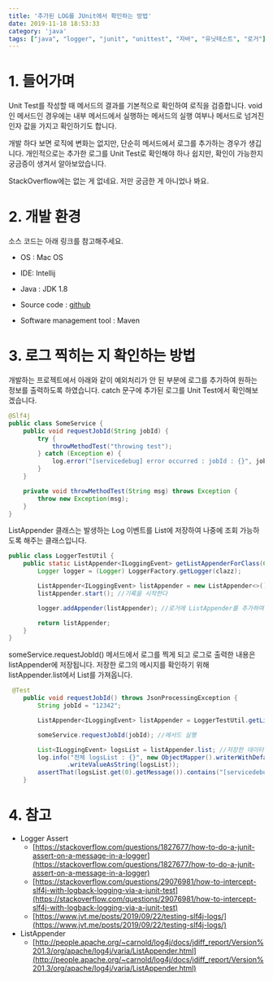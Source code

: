 ```yaml
---
title: '추가된 LOG를 JUnit에서 확인하는 방법'
date: 2019-11-18 18:53:33
category: 'java'
tags: ["java", "logger", "junit", "unittest", "자바", "유닛테스트", "로거"]
---
```


# 1. 들어가며

Unit Test를 작성할 때 메서드의 결과를 기본적으로 확인하여 로직을 검증합니다. void인 메서드인 경우에는 내부 메서드에서 실행하는 메서드의 실행 여부나 메서드로 넘겨진 인자 값을 가지고 확인하기도 합니다. 

개발 하다 보면 로직에 변화는 없지만, 단순히 메서드에서 로그를 추가하는 경우가 생깁니다. 개인적으로는 추가한 로그를 Unit Test로 확인해야 하나 쉽지만, 확인이 가능한지 궁금증이 생겨서 알아보았습니다. 

StackOverflow에는 없는 게 없네요. 저만 궁금한 게 아니었나 봐요.

# 2. 개발 환경

소스 코드는 아래 링크를 참고해주세요.

* OS : Mac OS

* IDE: Intellij

* Java : JDK 1.8

* Source code : [github](https://github.com/kenshin579/tutorials-java/tree/master/junit-unit-test) 

* Software management tool : Maven

# 3. 로그 찍히는 지 확인하는 방법

개발하는 프로젝트에서 아래와 같이 예외처리가 안 된 부분에 로그를 추가하여 원하는 정보를 출력하도록 하였습니다. catch 문구에 추가된 로그를 Unit Test에서 확인해보겠습니다. 

```java
@Slf4j
public class SomeService {
	public void requestJobId(String jobId) {
		try {
			throwMethodTest("throwing test");
		} catch (Exception e) {
			log.error("[servicedebug] error occurred : jobId : {}", jobId); //추가된 로그
		}
	}

	private void throwMethodTest(String msg) throws Exception {
		throw new Exception(msg);
	}
}
```

ListAppender 클래스는 발생하는 Log 이벤트를 List에 저장하여 나중에 조회 가능하도록 해주는 클래스입니다. 


```java
public class LoggerTestUtil {
	public static ListAppender<ILoggingEvent> getListAppenderForClass(Class clazz) {
		Logger logger = (Logger) LoggerFactory.getLogger(clazz);

		ListAppender<ILoggingEvent> listAppender = new ListAppender<>();
		listAppender.start(); //기록을 시작한다

		logger.addAppender(listAppender); //로거에 ListAppender를 추가하여 발생하는 로그를 List에 저장하도록 한다

		return listAppender;
	}
}
```

someService.requestJobId() 메서드에서 로그를 찍게 되고 로그로 출력한 내용은 listAppender에 저장됩니다. 저장한 로그의 메시지를 확인하기 위해 listAppender.list에서 List를 가져옵니다. 

```java
 @Test
    public void requestJobId() throws JsonProcessingException {
        String jobId = "12342";

        ListAppender<ILoggingEvent> listAppender = LoggerTestUtil.getListAppenderForClass(SomeService.class);

        someService.requestJobId(jobId); //메서드 실행

        List<ILoggingEvent> logsList = listAppender.list; //저장한 데이터를 가져온다
        log.info("전체 logsList : {}", new ObjectMapper().writerWithDefaultPrettyPrinter() //JSON 포멧을 pretty하게 정렬한다
		        .writeValueAsString(logsList));
        assertThat(logsList.get(0).getMessage()).contains("[servicedebug] error occurred : jobId : ");
    }
```

# 4. 참고

* Logger Assert
	* [https://stackoverflow.com/questions/1827677/how-to-do-a-junit-assert-on-a-message-in-a-logger](https://stackoverflow.com/questions/1827677/how-to-do-a-junit-assert-on-a-message-in-a-logger)
	* [https://stackoverflow.com/questions/29076981/how-to-intercept-slf4j-with-logback-logging-via-a-junit-test](https://stackoverflow.com/questions/29076981/how-to-intercept-slf4j-with-logback-logging-via-a-junit-test)
	* [https://www.jvt.me/posts/2019/09/22/testing-slf4j-logs/](https://www.jvt.me/posts/2019/09/22/testing-slf4j-logs/)
* ListAppender
    * [http://people.apache.org/~carnold/log4j/docs/jdiff_report/Version%201.3/org/apache/log4j/varia/ListAppender.html](http://people.apache.org/~carnold/log4j/docs/jdiff_report/Version%201.3/org/apache/log4j/varia/ListAppender.html)
